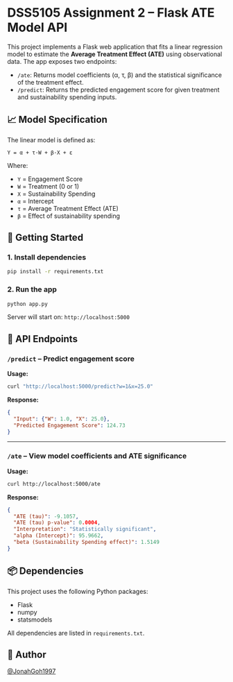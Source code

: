 # DSS5105 Assignment 2 – Flask ATE Model API

This project implements a Flask web application that fits a linear regression model to estimate the **Average Treatment Effect (ATE)** using observational data. The app exposes two endpoints:

- `/ate`: Returns model coefficients (α, τ, β) and the statistical significance of the treatment effect.
- `/predict`: Returns the predicted engagement score for given treatment and sustainability spending inputs.

## 📈 Model Specification

The linear model is defined as:

```
Y = α + τ·W + β·X + ε
```

Where:
- `Y` = Engagement Score  
- `W` = Treatment (0 or 1)  
- `X` = Sustainability Spending  
- `α` = Intercept  
- `τ` = Average Treatment Effect (ATE)  
- `β` = Effect of sustainability spending  

## 🚀 Getting Started

### 1. Install dependencies

```bash
pip install -r requirements.txt
```

### 2. Run the app

```bash
python app.py
```

Server will start on: `http://localhost:5000`

## 🔌 API Endpoints

### `/predict` – Predict engagement score

**Usage:**

```bash
curl "http://localhost:5000/predict?w=1&x=25.0"
```

**Response:**

```json
{
  "Input": {"W": 1.0, "X": 25.0},
  "Predicted Engagement Score": 124.73
}
```

---

### `/ate` – View model coefficients and ATE significance

**Usage:**

```bash
curl http://localhost:5000/ate
```

**Response:**

```json
{
  "ATE (tau)": -9.1057,
  "ATE (tau) p-value": 0.0004,
  "Interpretation": "Statistically significant",
  "alpha (Intercept)": 95.9662,
  "beta (Sustainability Spending effect)": 1.5149
}
```

## 📦 Dependencies

This project uses the following Python packages:

- Flask
- numpy
- statsmodels

All dependencies are listed in `requirements.txt`.

## 👤 Author

[@JonahGoh1997](https://github.com/JonahGoh1997)
